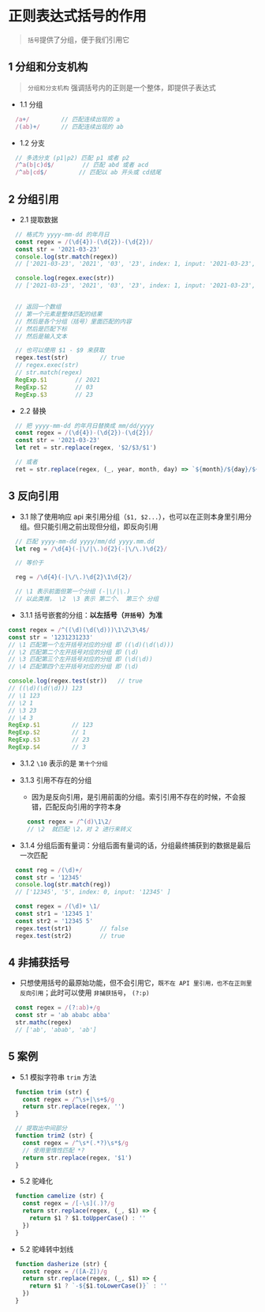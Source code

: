 # 正则表达式括号的作用

> `括号`提供了分组，便于我们引用它

## 1 分组和分支机构

> `分组和分支机构` 强调括号内的正则是一个整体，即提供子表达式

- 1.1 分组
```js
  /a+/         // 匹配连续出现的 a
  /(ab)+/      // 匹配连续出现的 ab

```

- 1.2 分支
```js
  // 多选分支 (p1|p2) 匹配 p1 或者 p2
  /^a(b|c)d$/        // 匹配 abd 或者 acd
  /^ab|cd$/         // 匹配以 ab 开头或 cd结尾

```

## 2 分组引用

- 2.1 提取数据
```js
  // 格式为 yyyy-mm-dd 的年月日
  const regex = /(\d{4})-(\d{2})-(\d{2})/
  const str = '2021-03-23'
  console.log(str.match(regex))
  // ['2021-03-23', '2021', '03', '23', index: 1, input: '2021-03-23', groups: undefined]

  console.log(regex.exec(str))
  // ['2021-03-23', '2021', '03', '23', index: 1, input: '2021-03-23', groups: undefined]


  // 返回一个数组 
  // 第一个元素是整体匹配的结果
  // 然后是各个分组（括号）里面匹配的内容
  // 然后是匹配下标
  // 然后是输入文本

  // 也可以使用 $1 - $9 来获取
  regex.test(str)         // true
  // regex.exec(str)         
  // str.match(regex)  
  RegExp.$1        // 2021
  RegExp.$2        // 03
  RegExp.$3        // 23

```

- 2.2 替换
```js
  // 把 yyyy-mm-dd 的年月日替换成 mm/dd/yyyy
  const regex = /(\d{4})-(\d{2})-(\d{2})/
  const str = '2021-03-23'
  let ret = str.replace(regex, '$2/$3/$1')

  // 或者
  ret = str.replace(regex, (_, year, month, day) => `${month}/${day}/${year}`)

```

## 3 反向引用

- 3.1 除了使用响应 api 来引用分组（`$1, $2...`），也可以在正则本身里引用分组。但只能引用之前出现但分组，即反向引用
```js
  // 匹配 yyyy-mm-dd yyyy/mm/dd yyyy.mm.dd
  let reg = /\d{4}(-|\/|\.)d{2}(-|\/\.)\d{2}/

  // 等价于

  reg = /\d{4}(-|\/\.)\d{2}\1\d{2}/

  // \1 表示前面但第一个分组 (-|\/|\.)
  // 以此类推， \2  \3 表示 第二个、 第三个 分组

```

  - 3.1.1 括号嵌套的分组：**以左括号（`开括号`）为准** 
  ```js
  const regex = /^((\d)(\d(\d)))\1\2\3\4$/
  const str = '1231231233'
  // \1 匹配第一个左开括号对应的分组 即 ((\d)(\d(\d)))
  // \2 匹配第二个左开括号对应的分组 即 (\d)
  // \3 匹配第三个左开括号对应的分组 即 (\d(\d))
  // \4 匹配第四个左开括号对应的分组 即 (\d)

  console.log(regex.test(str))   // true
  // ((\d)(\d(\d))) 123
  // \1 123
  // \2 1
  // \3 23
  // \4 3
  RegExp.$1         // 123
  RegExp.$2         // 1
  RegExp.$3         // 23
  RegExp.$4         // 3

  ```

  - 3.1.2 `\10` 表示的是 `第十个分组`

  - 3.1.3 引用不存在的分组

    - 因为是反向引用，是引用前面的分组。索引引用不存在的时候，不会报错，匹配反向引用的字符本身
    ```js
      const regex = /^(d)\1\2/
      // \2  就匹配 \2，对 2 进行来转义

    ```

  - 3.1.4 分组后面有量词：分组后面有量词的话，分组最终捕获到的数据是最后一次匹配
  ```js
    const reg = /(\d)+/
    const str = '12345'
    console.log(str.match(reg))
    // ['12345', '5', index: 0, input: '12345' ]

    const regex = /(\d)+ \1/
    const str1 = '12345 1'
    const str2 = '12345 5'
    regex.test(str1)        // false
    regex.test(str2)        // true

  ```

## 4 非捕获括号

  - 只想使用括号的最原始功能，但不会引用它，`既不在 API 里引用，也不在正则里反向引用`；此时可以使用 `非捕获括号`， `(?:p)`
  ```js
    const regex = /(?:ab)+/g
    const str = 'ab ababc abba'
    str.mathc(regex)
    // ['ab', 'abab', 'ab']

  ```

## 5 案例

- 5.1 模拟字符串 `trim` 方法
```js
  function trim (str) {
    const regex = /^\s+|\s+$/g
    return str.replace(regex, '')
  }

  // 提取出中间部分
  function trim2 (str) {
    const regex = /^\s*(.*?)\s*$/g
    // 使用里惰性匹配 *?
    return str.replace(regex, '$1')
  }


```

- 5.2 驼峰化
```js
  function camelize (str) {
    const regex = /[-\s](.)?/g
    return str.replace(regex, (_, $1) => {
      return $1 ? $1.toUpperCase() : ''
    })
  }

```

- 5.2 驼峰转中划线
```js
  function dasherize (str) {
    const regex = /([A-Z])/g
    return str.replace(regex, (_, $1) => {
      return $1 ? `-${$1.toLowerCase()}` : ''
    })
  }

```

  
